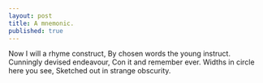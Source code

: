 ```yaml
---
layout: post
title: A mnemonic.
published: true
---
```

Now I will a rhyme construct,
By chosen words the young instruct.
Cunningly devised endeavour,
Con it and remember ever.
Widths in circle here you see,
Sketched out in strange obscurity. 
